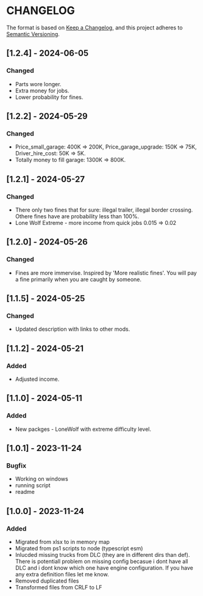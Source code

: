 # CHANGELOG

The format is based on [Keep a Changelog](https://keepachangelog.com/), and this project adheres to [Semantic Versioning](https://semver.org/).

## [1.2.4] - 2024-06-05

### Changed

- Parts wore longer.
- Extra money for jobs.
- Lower probability for fines.

## [1.2.2] - 2024-05-29

### Changed

- Price_small_garage: 400K => 200K, Price_garage_upgrade: 150K => 75K, Driver_hire_cost: 50K => 5K.
- Totally money to fill garage: 1300K => 800K.

## [1.2.1] - 2024-05-27

### Changed

- There only two fines that for sure: illegal trailer, illegal border crossing. Othere fines have are probability less than 100%.
- Lone Wolf Extreme - more income from quick jobs 0.015 => 0.02

## [1.2.0] - 2024-05-26

### Changed

- Fines are more immervise. Inspired by 'More realistic fines'. You will pay a fine primarily when you are caught by someone.

## [1.1.5] - 2024-05-25

### Changed

- Updated description with links to other mods.

## [1.1.2] - 2024-05-21

### Added

- Adjusted income.

## [1.1.0] - 2024-05-11

### Added

- New packges - LoneWolf with extreme difficulty level.

## [1.0.1] - 2023-11-24

### Bugfix

- Working on windows
- running script
- readme

## [1.0.0] - 2023-11-24

### Added

- Migrated from xlsx to in memory map
- Migrated from ps1 scripts to node (typescript esm)
- Inlucded missing trucks from DLC (they are in different dirs than def). There is potentiall problem on missing config becasue i dont have all DLC and i dont know which one have engine configuration. If you have any extra definition files let me know.
- Removed duplicated files
- Transformed files from CRLF to LF
